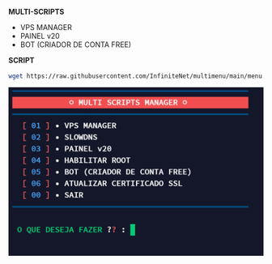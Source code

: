__MULTI-SCRIPTS__

- VPS MANAGER
- PAINEL v20
- BOT (CRIADOR DE CONTA FREE)

__SCRIPT__

```bash
wget https://raw.githubusercontent.com/InfiniteNet/multimenu/main/menu.sh; chmod +x menu.sh; ./menu.sh
```
 
![logo](https://github.com/InfiniteNet/multimenu/blob/main/ms.png)
